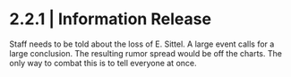 # 2.2.1 | Information Release

Staff needs to be told about the loss of E. Sittel. A large event calls for a large conclusion. The resulting rumor spread would be off the charts. The only way to combat this is to tell everyone at once.
